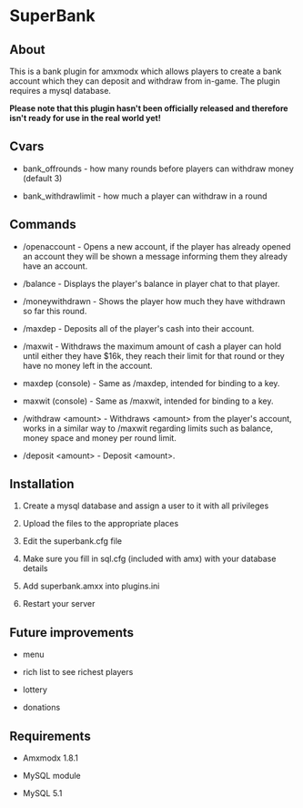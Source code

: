# SuperBank #

## About

This is a bank plugin for amxmodx which allows players to create a bank account 
which they can deposit and withdraw from in-game. The plugin requires a mysql 
database.

**Please note that this plugin hasn't been officially released and therefore 
isn't ready for use in the real world yet!**

## Cvars

* bank_offrounds - how many rounds before players can withdraw money (default 3)

* bank_withdrawlimit - how much a player can withdraw in a round

## Commands

* /openaccount - Opens a new account, if the player has already opened an 
  account they will be shown a message informing them they already have an 
  account.

* /balance - Displays the player's balance in player chat to that player.

* /moneywithdrawn - Shows the player how much they have withdrawn so far this
  round.

* /maxdep - Deposits all of the player's cash into their account.

* /maxwit - Withdraws the maximum amount of cash a player can hold until either 
  they have $16k, they reach their limit for that round or they have no money 
  left in the account.

* maxdep (console) - Same as /maxdep, intended for binding to a key.

* maxwit (console) - Same as /maxwit, intended for binding to a key.

* /withdraw &lt;amount&gt; - Withdraws &lt;amount&gt; from the player's account,
  works in a similar way to /maxwit regarding limits such as balance, money 
  space and money per round limit.

* /deposit &lt;amount&gt; - Deposit &lt;amount&gt;.

## Installation

1. Create a mysql database and assign a user to it with all privileges

2. Upload the files to the appropriate places

3. Edit the superbank.cfg file

4. Make sure you fill in sql.cfg (included with amx) with your database details

5. Add superbank.amxx into plugins.ini

6. Restart your server

## Future improvements

* menu

* rich list to see richest players

* lottery

* donations

## Requirements

* Amxmodx 1.8.1

* MySQL module

* MySQL 5.1
